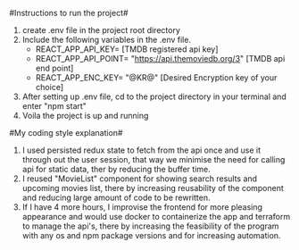 #Instructions to run the project#

1. create .env file in the project root directory
2. Include the following variables in the .env file.
	* REACT_APP_API_KEY= [TMDB registered api key]
    * REACT_APP_API_POINT= "https://api.themoviedb.org/3" [TMDB api end point]
	* REACT_APP_ENC_KEY= "@KR@" [Desired Encryption key of your choice]
3. After setting up .env file, cd to the project directory in your terminal and enter "npm start"
4. Voila the project is up and running

#My coding style explanation#

1. I used persisted redux state to fetch from the api once and use it through out the user session, that way we minimise the need for calling api for static data, ther by reducing the buffer time.
2. I reused "MovieList" component for showing search results and upcoming movies list, there by increasing reusability of the component and reducing large amount of code to be rewritten.
3. If I have 4 more hours, I improvise the frontend for more pleasing appearance and would use docker to containerize the app and terraform to manage the api's, there by increasing the feasibility of the program with any os and npm package versions and for increasing automation.
